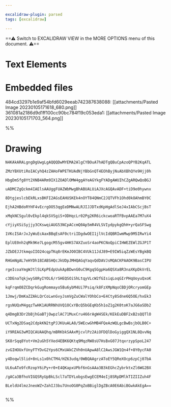 ```yaml
---

excalidraw-plugin: parsed
tags: [excalidraw]

---
```

==⚠  Switch to EXCALIDRAW VIEW in the MORE OPTIONS menu of this document. ⚠==


# Text Elements

# Embedded files
484cd3297b1e9af54bfd6029eeab742387638088: [[attachments/Pasted Image 20230105171618_680.png]]
361081a2186d9d1ff100cc90bc784f19c053eda1: [[attachments/Pasted Image 20230105171703_564.png]]

%%
# Drawing
```compressed-json
N4KAkARALgngDgUwgLgAQQQDwMYEMA2AlgCYBOuA7hADTgQBuCpAzoQPYB2KqATL

ZMzYBXUtiRoIACyhQ4zZAHoFWPETKUAdNjYBbGnQT4EOhByjNuAbXBhQYe9Hjj0h

HbgDmSfg8Yt2XNB4ARm9IX1ZOADlOMW4ggAYeAGYkgFYADgAWUIhCZgARQwQoBGJ

uADMCZgQckm4IAElsAAUggFUAZWbMwgBhABUALUiAJXcAGQAvADF+tiD9e0hywnx

8DtgjeslcbEkRLxsBKFI2AGsEAHUSKEk4nOYT84QNmC2JQTVFh1Ohd0kOAhmBY0C

EjhA2HBdoRYHF4vEcrgOO53qgEeDMNwALRJIJJDTxdKpHgAdlSeJ4xIAbCScjBsT

xMqkNCSgul0vEkpl4qkSVSgiS+ODHqcLr02Pg2KR6ickcwoaRTFBvpAAEa7M7uX4

cYjiyXSiSyjjy3CKswqiAUG53NCpACcmQ0Ap5mR4VLSVIydpykgQhH+yrQaSFSwg

1VKcISArJxJyWuEcAaxBBqEsAF0ctriIDgdwOEI1jlVcIdQBRIwmMwp9M5IRwYi4

EplUE0nh2qMk9Ke7LgogcM55gv4HKS7AXZuoSr4aoPKCNoQpiCIHWEZEWlZGJP1T

JZbDEJJtkmqoIIO24cqpTKq8rEKmJO0IBC4VUk11JdJ89+E9IW5iqZzWEsYBgkBQ

RHGmNgAL7eHYDh1BIABSHQcJkUDpJMHQAGqYaqvQdDAVJsMQACKPAAOK9BasCIPU

rgeIcoaYmgWJtlSLKpPEdpUukApBDwnG0uC9KgqSGgpHa6QSXa8R3naXKpDkVrEL

c3DEnaTqkjwyS8RyIYOL6/rSHEQSOiShLtqyVLcW2fGIsiqLoqGIrPHqUoyuQxoK

kqFrqmO8ZCDqrkGugRommayo5Bu6ybM4Ui7Psiq/k8FzXMpNqoCBDjORcryomGEp

1Jmwj/DmKaZZAkLQrCoLwnGvyJsmVgZuCWalYOhbCo+E4Cty8Sdne6Q5OE/hxEk3

rgsNUQxM4gqzTwHK1AURRNhUVQ1OCxYBcQ5bGEqKb5h1oZ1g2K0toK7aJG6aSDb2

q4DmgB3Dr2bBjhGaBTjOwpzlAC71MuxCru466rAgW4SEk/KEkEuDBF2xB2sQQTlO

UCTxNg2DSaq2CdpkKN2tgPJJKUuALA8/5WEcwGhMB4FQeAzWQLgcBwBsjbOLB0C+

iY9REAG3wMIQCAUAAQhq/mBRKbkSAAxMjcvlPz2AiOFDQlDoGyiggQX1NL8QvvNq

SK8rSqq8Yot+Vm2uGh5YXed4EBK6QKtq9MqzRW8sU7HsBxG07JtqxrzypSpoL247

zvGIHOUxfUnyFTYDvG2Yps6CMxUAkCZVh0nUApwA8lC2AwsJGW1Qn4f+8Y0ycFA0

y4Doqwl5lid+8nLs1x0hCTM4/HZ63udq/0WBQAAgrzAToEY5QReXOcp6zpCj07bA

UL6uATo9fcRzopY6iPy+r0+E4QKapxUPbf6nGsAAa3B3kEGhcZybrktxZl6WG2BX

/gACa3BfhoVIGQSRyUpBkLScl7aTDYLobgsEwgECEM4eIj8SRpDMlkTIZIIZuh4F

BLeldU4lmzJneoWZ+ZahIJ3bu7UnoOG0PqZoBBiglDgZBcA0E6AbiBGwkAkEgA==


```
%%